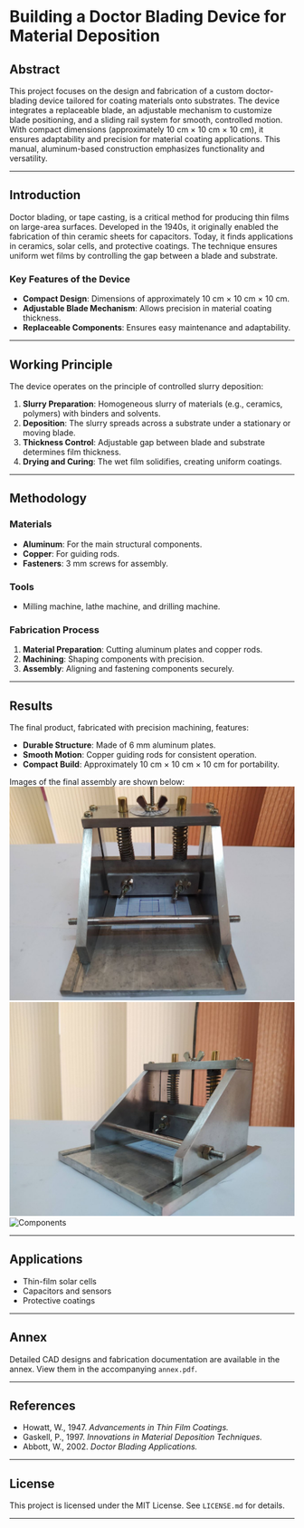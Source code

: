 # Building a Doctor Blading Device for Material Deposition

## Abstract
This project focuses on the design and fabrication of a custom doctor-blading device tailored for coating materials onto substrates. The device integrates a replaceable blade, an adjustable mechanism to customize blade positioning, and a sliding rail system for smooth, controlled motion. With compact dimensions (approximately 10 cm × 10 cm × 10 cm), it ensures adaptability and precision for material coating applications. This manual, aluminum-based construction emphasizes functionality and versatility.

---

## Introduction
Doctor blading, or tape casting, is a critical method for producing thin films on large-area surfaces. Developed in the 1940s, it originally enabled the fabrication of thin ceramic sheets for capacitors. Today, it finds applications in ceramics, solar cells, and protective coatings. The technique ensures uniform wet films by controlling the gap between a blade and substrate.

### Key Features of the Device
- **Compact Design**: Dimensions of approximately 10 cm × 10 cm × 10 cm.
- **Adjustable Blade Mechanism**: Allows precision in material coating thickness.
- **Replaceable Components**: Ensures easy maintenance and adaptability.

---

## Working Principle
The device operates on the principle of controlled slurry deposition:
1. **Slurry Preparation**: Homogeneous slurry of materials (e.g., ceramics, polymers) with binders and solvents.
2. **Deposition**: The slurry spreads across a substrate under a stationary or moving blade.
3. **Thickness Control**: Adjustable gap between blade and substrate determines film thickness.
4. **Drying and Curing**: The wet film solidifies, creating uniform coatings.

---

## Methodology

### Materials
- **Aluminum**: For the main structural components.
- **Copper**: For guiding rods.
- **Fasteners**: 3 mm screws for assembly.

### Tools
- Milling machine, lathe machine, and drilling machine.

### Fabrication Process
1. **Material Preparation**: Cutting aluminum plates and copper rods.
2. **Machining**: Shaping components with precision.
3. **Assembly**: Aligning and fastening components securely.

---

## Results
The final product, fabricated with precision machining, features:
- **Durable Structure**: Made of 6 mm aluminum plates.
- **Smooth Motion**: Copper guiding rods for consistent operation.
- **Compact Build**: Approximately 10 cm × 10 cm × 10 cm for portability.
  
Images of the final assembly are shown below:
![Front View](4.jpg)
![Side View](5.jpg)
![Components](6.jpg)

---

## Applications
- Thin-film solar cells
- Capacitors and sensors
- Protective coatings

---

## Annex
Detailed CAD designs and fabrication documentation are available in the annex. View them in the accompanying `annex.pdf`.

---

## References
- Howatt, W., 1947. *Advancements in Thin Film Coatings.*
- Gaskell, P., 1997. *Innovations in Material Deposition Techniques.*
- Abbott, W., 2002. *Doctor Blading Applications.*

---

## License
This project is licensed under the MIT License. See `LICENSE.md` for details.

---
